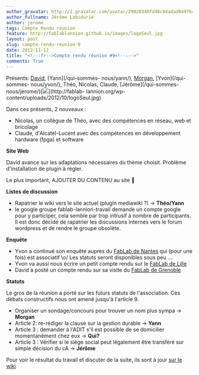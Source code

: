 ```yaml
---
author_gravatar: http://2.gravatar.com/avatar/29020340fd48c04adad04976cb909b4f?s=96&d=mm&r=g
author_fullname: Jérôme Labidurie
author: jerome
tags: Compte Rendu réunion
feature: http://fablablannion.github.io/images/logoSeul.jpg
layout: post
slug: compte-rendu-reunion-9
date: 2012-11-12
title: "<!--:fr-->Compte rendu réunion #9<!--:-->"
comments: True
---
```

Présents: [David](/qui-sommes-nous/david-blaisonneau/), [Yann](/qui-sommes-
nous/yann/), [Morgan](/qui-sommes-nous/colvert/), [Yvon](/qui-sommes-
nous/yvon/), Théo, Nicolas, Claude, [Jérôme](/qui-sommes-
nous/jerome/)[![](http://fablablannion.github.io/images/logoSeul-300x300.jpg)](http://fablab-
lannion.org/wp-content/uploads/2012/10/logoSeul.jpg)

Dans ces présents, 2 nouveaux :

  * Nicolas, un collègue de Théo, avec des compétences en réseau, web et bricolage
  * Claude, d'Alcatel-Lucent avec des compétences en développement hardware (fpga) et software

**Site Web**

David avance sur les adaptations nécessaires du thème choisit. Problème
d'installation de plugin à régler.

Le plus important, AJOUTER DU CONTENU au site 🙂

**Listes de discussion**

  * Rapatrier le wiki vers le site actuel (plugin mediawiki ?) -&gt; **Théo/Yann**
  * le google groupe fablab-lannion-travail demande un compte google pour y participer, cela semble par trop intrusif à nombre de participants. Il est donc décidé de rapatrier les discussions internes vers le forum wordpress et de rendre le groupe obsolète.

**Enquête**

  * Yvon a continué son enquête auprès du [FabLab de Nantes](http://www.pingbase.net) qui (pour une fois) est associatif \o/ Les statuts seront disponibles sous peu …
  * Yvon va aussi nous écrire un petit compte rendu sur le [FabLab de Lille](http://www.fablablille.fr/)
  * David a posté un compte rendu sur sa visite du [FabLab de Grenoble](http://fablab-lannion.org/2012/11/visite-du-fablab-casemate-de-grenoble/ "Visite du FabLab ‘Casemate’ de Grenoble" )

**Statuts**

Le gros de la réunion a porté sur les futurs statuts de l'association. Ces
débats constructifs nous ont amené jusqu'à l'article 9.

  * Organiser un sondage/concours pour trouver un nom plus sympa -&gt; **Morgan**
  * Article 2: re-rédiger la clause sur la gestion durable -&gt; **Yann**
  * Article 3 : demander à l'ADIT s'il est possible de se domicilier momentanément chez eux -&gt; **Qui?**
  * Article 3 : Vérifier si le siège social peut légalement être transféré sur simple décision du cA -&gt; **Jérôme**

Pour voir le résultat du travail et discuter de la suite, ils sont à jour [sur
le wiki](http://fablab-lannion.org/wiki/statuts/ "statuts" )


